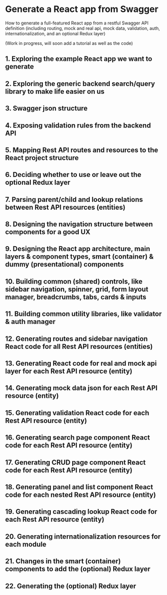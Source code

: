 # Generate a React app from Swagger
How to generate a full-featured React app from a restful Swagger API definition (including routing, mock and real api, mock data, validation, auth, internationalization, and an optional Redux layer)

(Work in progress, will soon add a tutorial as well as the code)

## 1. Exploring the example React app we want to generate 
## 2. Exploring the generic backend search/query library to make life easier on us 
## 3. Swagger json structure
## 4. Exposing validation rules from the backend API
## 5. Mapping Rest API routes and resources to the React project structure
## 6. Deciding whether to use or leave out the optional Redux layer
## 7. Parsing parent/child and lookup relations between Rest API resources (entities)
## 8. Designing the navigation structure between components for a good UX
## 9. Designing the React app architecture, main layers & component types, smart (container) & dummy (presentational) components 
## 10. Building common (shared) controls, like sidebar navigation, spinner, grid, form layout manager, breadcrumbs, tabs, cards & inputs
## 11. Building common utility libraries, like validator & auth manager
## 12. Generating routes and sidebar navigation React code for all Rest API resources (entities)
## 13. Generating React code for real and mock api layer for each Rest API resource (entity)
## 14. Generating mock data json for each Rest API resource (entity)
## 15. Generating validation React code for each Rest API resource (entity)
## 16. Generating search page component React code for each Rest API resource (entity)
## 17. Generating CRUD page component React code for each Rest API resource (entity)
## 18. Generating panel and list component React code for each nested Rest API resource (entity)
## 19. Generating cascading lookup React code for each Rest API resource (entity)
## 20. Generating internationalization resources for each module
## 21. Changes in the smart (container) components to add the (optional) Redux layer
## 22. Generating the (optional) Redux layer
